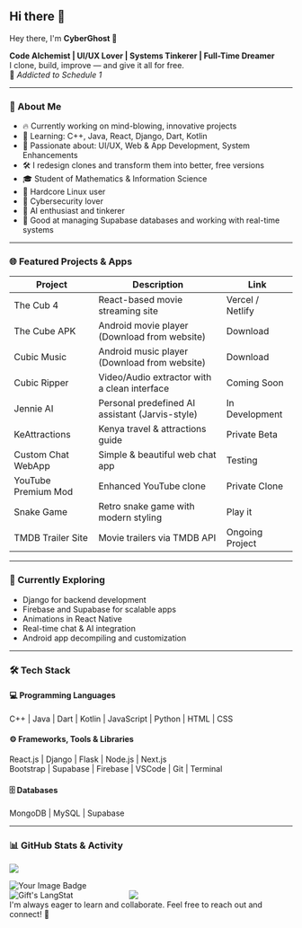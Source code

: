 ## Hi there 👋

<!--
**cybruGhost/cybruGhost** is a ✨ _special_ ✨ repository because its `README.md` (this file) appears on your GitHub profile.
-->

Hey there, I'm **CyberGhost 👻**

**Code Alchemist | UI/UX Lover | Systems Tinkerer | Full-Time Dreamer**  
I clone, build, improve — and give it all for free.  
🧠 *Addicted to Schedule 1*

---

### 🚀 About Me

- 🔥 Currently working on mind-blowing, innovative projects  
- 🌱 Learning: C++, Java, React, Django, Dart, Kotlin  
- 🎨 Passionate about: UI/UX, Web & App Development, System Enhancements  
- 🛠️ I redesign clones and transform them into better, free versions  
- 🎓 Student of Mathematics & Information Science  
- 🐧 Hardcore Linux user  
- 🔐 Cybersecurity lover  
- 🤖 AI enthusiast and tinkerer  
- 🧠 Good at managing Supabase databases and working with real-time systems  

---

### 🌐 Featured Projects & Apps

| Project               | Description                                      | Link                |
|-----------------------|--------------------------------------------------|---------------------|
| The Cub 4             | React-based movie streaming site                | Vercel / Netlify    |
| The Cube APK          | Android movie player (Download from website)    | Download            |
| Cubic Music           | Android music player (Download from website)    | Download            |
| Cubic Ripper          | Video/Audio extractor with a clean interface    | Coming Soon         |
| Jennie AI             | Personal predefined AI assistant (Jarvis-style) | In Development      |
| KeAttractions         | Kenya travel & attractions guide                | Private Beta        |
| Custom Chat WebApp    | Simple & beautiful web chat app                 | Testing             |
| YouTube Premium Mod   | Enhanced YouTube clone                          | Private Clone       |
| Snake Game            | Retro snake game with modern styling            | Play it             |
| TMDB Trailer Site     | Movie trailers via TMDB API                     | Ongoing Project     |

---

### 🧠 Currently Exploring

- Django for backend development  
- Firebase and Supabase for scalable apps  
- Animations in React Native  
- Real-time chat & AI integration  
- Android app decompiling and customization  

---

### 🛠️ Tech Stack

#### 💻 Programming Languages
C++ | Java | Dart | Kotlin | JavaScript | Python | HTML | CSS  

#### ⚙️ Frameworks, Tools & Libraries
React.js | Django | Flask | Node.js | Next.js  
Bootstrap | Supabase | Firebase | VSCode | Git | Terminal  

#### 🗄️ Databases
MongoDB | MySQL | Supabase  

---

### 📊 GitHub Stats & Activity

![](https://komarev.com/ghpvc/?username=cybruGhost)

<img src="https://tryhackme-badges.s3.amazonaws.com/cybruGhost.png" alt="Your Image Badge" />


 <div style="display: flex; justify-content: left; align-items: left; gap: 100px;">
   <img src="https://api.githubtrends.io/user/svg/ybtuti/langs?time_range=one_year&theme=dark" alt="Gift's LangStat"/>
   <img src="https://api.githubtrends.io/user/svg/ybtuti/repos?time_range=one_year&group=other&theme=dark"/>
   
</div>
I'm always eager to learn and collaborate.  
Feel free to reach out and connect! 🤝
